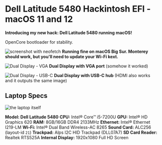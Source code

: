 # Dell Latitude 5480 Hackintosh EFI - macOS 11 and 12
**Introducing my new hack: Dell Latitude 5480 running macOS!**

OpenCore bootloader for stability.

![screenshot with neofetch](https://user-images.githubusercontent.com/73286927/134603078-0e84dd30-b772-41c0-83b8-c9c946951edd.png)
**Running fine on macOS Big Sur. Monterey should work, but you'll need to update your Wi-Fi kext.**

![Dual Display - VGA](https://user-images.githubusercontent.com/73286927/134603760-0973d4ed-5a09-480b-8e1b-0e6785ccb6e9.jpg)
**Dual Display with VGA port** (somehow it worked)

![Dual Display - USB-C](https://user-images.githubusercontent.com/73286927/134603810-fbbc3409-e3d5-409d-a0c5-0a340c62ee3f.jpg)
**Dual Display with USB-C hub** (HDMI also works and it outputs the same image)

## Laptop Specs
![the laptop itself](https://user-images.githubusercontent.com/73286927/134605704-947a77cf-4f3a-4b4c-ad7b-e76d07806fd0.jpg)

**Model: Dell Latitude 5480**
**CPU:** Intel® Core™ i5-7200U
**GPU:** Intel® HD Graphics 620
**RAM:** 8GB/16GB DDR4 2133MHz
**Ethernet:** Intel® Ethernet I219-LM
**Wi-Fi:** Intel® Dual Band Wireless-AC 8265
**Sound Card:** ALC256 (layout-id `21`)
**Trackpad:** Alps I2C HID Trackpad (DLL07A7)
**SD Card Reader:** Realtek RTS525A
**Internal Display:** 1920x1080 Full HD Screen
